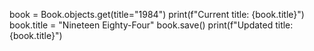 book = Book.objects.get(title="1984")
print(f"Current title: {book.title}")
book.title = "Nineteen Eighty-Four"
book.save()
print(f"Updated title: {book.title}")